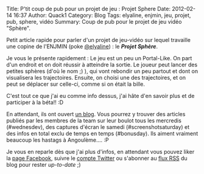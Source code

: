 Title: P'tit coup de pub pour un projet de jeu : Projet Sphere
Date: 2012-02-14 16:37
Author: Quack1
Category: Blog
Tags: elyaline, enjmin, jeu, projet, pub, sphere, vidéo
Summary: Coup de pub pour le projet de jeu vidéo "Sphère".

Petit article rapide pour parler d'un projet de jeu-vidéo sur lequel travaille une copine de l'ENJMIN (poke [@elyaline][]) : le ***Projet Sphère***.

Je vous le présente rapidement : Le jeu est un peu un Portal-Like. On part d'un endroit et on doit réussir à atteindre la sortie. Le joueur peut lancer des petites sphères (d'où le nom ;) ), qui vont rebondir un peu partout et dont on visualisera les trajectoires. Ensuite, on choisi une des trajectoires, et on peut se déplacer sur celle-ci, comme si on était la bille.

C'est tout ce que j'ai eu comme info dessus, j'ai hâte d'en savoir plus et de participer à la béta!! :D

En attendant, ils ont ouvert [un blog][]. Vous pourrez y trouver des articles publiés par les membres de la team sur leur boulot tous les mercredis (\#wednesdev), des captures d'écran le samedi (\#screenshotsaturday) et des infos en total exclu de temps en temps (\#bonusday). Ils aiment vraiment beaucoup les hastags à Angoulème.... :P

Je vous en reparle dès que j'ai plus d'infos, en attendant vous pouvez liker la [page Facebook][], suivre le [compte Twitter][] ou s'abonner au [flux RSS][] du blog pour rester *up-to-date* ;)

  [@elyaline]: https://twitter.com/#%21/Elyaline "@Elyaline"
  [un blog]: http://projetsphere.blog.lemonde.fr/ "Projet Sphere | Les tribulations de la conception d'un jeu sur la transmission de trajectoire"
  [page Facebook]: https://www.facebook.com/pages/Projet-Sphere/231498333602720 "Page facebook du projet Sphère"
  [compte Twitter]: https://twitter.com/#!/project_sphere "Compte twitter du projet Sphère"
  [flux RSS]: http://projetsphere.blog.lemonde.fr/feed/ "Flux RSS du blog du projet Sphère"
